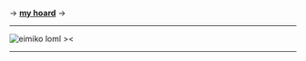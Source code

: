 -> [**my hoard**](https://rentry.co/angelstruck) ->

***

![eimiko loml ><](https://cdn.discordapp.com/attachments/852782813186490408/1107166801713967136/4DA0159B-7CBA-4B57-B0DC-65B6708517C6.jpg)

***